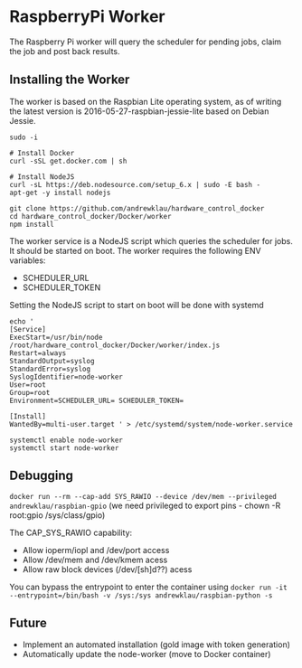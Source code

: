 # RaspberryPi Worker

The Raspberry Pi worker will query the scheduler for pending jobs, claim the job and post back results.

## Installing the Worker

The worker is based on the Raspbian Lite operating system, as of writing the
latest version is 2016-05-27-raspbian-jessie-lite based on Debian Jessie.

```
sudo -i

# Install Docker
curl -sSL get.docker.com | sh

# Install NodeJS
curl -sL https://deb.nodesource.com/setup_6.x | sudo -E bash -
apt-get -y install nodejs

git clone https://github.com/andrewklau/hardware_control_docker
cd hardware_control_docker/Docker/worker
npm install
```

The worker service is a NodeJS script which queries the scheduler for jobs. It should
be started on boot. The worker requires the following ENV variables:

- SCHEDULER_URL
- SCHEDULER_TOKEN

Setting the NodeJS script to start on boot will be done with systemd

```
echo '
[Service]
ExecStart=/usr/bin/node /root/hardware_control_docker/Docker/worker/index.js
Restart=always
StandardOutput=syslog
StandardError=syslog
SyslogIdentifier=node-worker
User=root
Group=root
Environment=SCHEDULER_URL= SCHEDULER_TOKEN=

[Install]
WantedBy=multi-user.target ' > /etc/systemd/system/node-worker.service

systemctl enable node-worker
systemctl start node-worker
```

## Debugging

`docker run --rm --cap-add SYS_RAWIO --device /dev/mem --privileged andrewklau/raspbian-gpio`
(we need privileged to export pins - chown -R root:gpio /sys/class/gpio)

The CAP_SYS_RAWIO capability:
* Allow ioperm/iopl and /dev/port access
* Allow /dev/mem and /dev/kmem acess
* Allow raw block devices (/dev/[sh]d??) acess

You can bypass the entrypoint to enter the container using
`docker run -it --entrypoint=/bin/bash -v /sys:/sys andrewklau/raspbian-python -s`

## Future

- Implement an automated installation (gold image with token generation)
- Automatically update the node-worker (move to Docker container)
